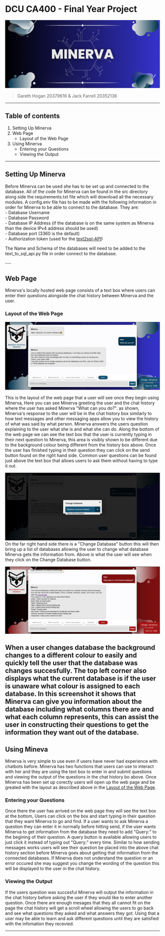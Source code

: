 # DCU CA400 - Final Year Project

![Minerva Banner](../../res/media/minerva_banner.png)

>Gareth Hogan 20379616  & Jack Farrell 20352136

---

## Table of contents

1. Setting Up Minerva 
2. Web Page
    - Layout of the Web Page
3. Using Minerva
    - Entering your Questions
    - Viewing the Output

---

## Setting Up Minerva

Before Minerva can be used she has to be set up and connected to the database. All of the code for Minerva can be found in the src directory along side the requirements.txt file which will download all the necessary modules. A config.env file has to be made with the following information in order for Minerva to be able to connect to the database. They are:  <br>
    - Database Username <br>
    - Database Password <br>
    - Database IP Address (if the database is on the same system as Minerva than the device IPv4 address should be used) <br>
    - Database port (3360 is the default) <br>
    - Authorization token (used for the [text2sql-API](https://www.text2sql.ai/app)) <br>

<p> The Name and Schema of the databases will need to be added to the text_to_sql_api.py file in order connect to the database.
</p>
---

## Web Page

Minerva's locally hosted web page consists of a text box where users can enter their questions alongside the chat history between Minerva and the user.

### Layout of the Web Page
![Web Page 1](../../res/media/layout1.png)

This is the layout of the web page that a user will see once they begin using Minerva, Here you can see Minerva greeting the user and the chat history where the user has asked Minerva "What can you do?". as shown, Minerva's response to the user will be in the chat history box similarly to how text messages and other messaging apps allow you to view the history of what was said by what person. Minerva answers the users question explaining to the user what she is and what she can do. Along the bottom of the web page we can see the text box that the user is currently typing in their next question to Minerva, this area is visibly shown to be different due to the background colour being different from the history box above. Once the user has finished typing in their question they can click on the send button found on the right hand side. Common user questions can be found just above the text box that allows users to ask them without having to type it out.

![Web Page 2](../../res/media/layout2.png)
On the far right hand side there is a "Change Database" button this will then bring up a list of databases allowing the user to change what database Minerva gets the information from. Above is what the user will see when they click on the Change Database button.

![Web Page 3](../../res/media/layout3.png)

When a user changes database the background changes to a different colour to easily and quickly tell the user that the database was changes succesfully. The top left corner also displays what the current database is if the user is unaware what colour is assigned to each database. In this screenshot it shows that Minerva can give you information about the database including what columns there are and what each column represents, this can assist the user in constructing their questions to get the information they want out of the database.
---

## Using Mineva
Minerva is very simple to use even if users have never had experience with chatbots before. Minerva has two functions that users can use to interact with her and they are using the text box to enter in and submit questions and viewing the output of the questions in the chat history bo above. Once Minerva has been set up corectly users will open up the web page and be greated with the layout as described above in the [Layout of the Web Page](#layout-of-the-web-page).

### Entering your Questions
Once there the user has arrived on the web page they will see the text box at the bottom, Users can click on the box and start typing in their question that they want Minerva to go and find. If a user wants to ask Minerva a question they can enter it in normally before hitting send, if the user wants Minerva to get information from the database they need to add "Query:" to the begining of their question. A query button is available allowing users to just click it instead of typing out "Query:" every time. Similar to how sending messages works users will see their question be placed into the above chat history section before Minerva goes about getting that information from the connected databases. If Minerva does not understand the question or an error occured she may suggest you change the wording of the question this will be displayed to the user in the chat history.

### Viewing the Output
If the users question was succesful Minerva will output the information in the chat history before asking the user if they would like to enter another question. Once there are enough mesages that they all cannot fit on the page the chat history will get a scroll wheel allowing the users to go back and see what questions they asked and what answers they got. Using that a user may be able to learn and ask different questions until they are satisfied with the infomation they recevied.

---